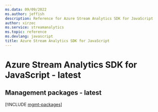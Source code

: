 ```yaml
---
ms.data: 09/09/2022
ms.author: jeffish
description: Reference for Azure Stream Analytics SDK for JavaScript
author: xirzec
ms.service: streamanalytics
ms.topic: reference
ms.devlang: javascript
title: Azure Stream Analytics SDK for JavaScript
---
```

# Azure Stream Analytics SDK for JavaScript - latest

## Management packages - latest
[!INCLUDE [mgmt-packages](stream-analytics-mgmt-index.md)]